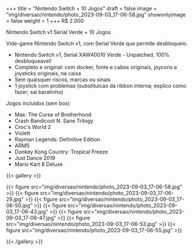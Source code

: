 +++
title = "Nintendo Switch + 10 Jogos"
draft = false
image = "img/diversao/nintendo/photo_2023-09-03_17-06-58.jpg"
showonlyimage = false
weight = 1
+++
<span class="price">R$ 2.000</span>

Nintendo Switch v1 Serial Verde + 10 Jogos

<!--more-->

Vide-game Nintendo Switch v1, com Serial Verde que permite desbloqueio.

- Nintendo Switch v1, Serial XAW40010 Verde - Unpatched, 100% desbloqueavel!
- Completo e original: com docker, fonte e cabos originais, joycons e joysticks originais, na caixa
- Sem quaisquer riscos, marcas ou sinais
- 1 joystick com problemas (substituicao da ribbon interna; explico como fazer; sai baratinho)

Jogos incluidos (sem box)
- Max: The Curse of Brotherhood
- Crash Bandicoot N. Sane Trilogy
- Croc's World 2
- Violett
- Rayman Legends: Definitive Edition
- ARMS
- Donkey Kong Country: Tropical Freeze
- Just Dance 2019
- Mario Kart 8 Deluxe


{{< gallery >}}

{{< figure src="img/diversao/nintendo/photo_2023-09-03_17-06-58.jpg" >}}
{{< figure src="img/diversao/nintendo/photo_2023-09-03_17-06-29.jpg" >}}
{{< figure src="img/diversao/nintendo/photo_2023-09-03_17-06-50.jpg" >}}
{{< figure src="img/diversao/nintendo/photo_2023-09-03_17-06-43.jpg" >}}
{{< figure src="img/diversao/nintendo/photo_2023-09-03_17-06-47.jpg" >}}
{{< figure src="img/diversao/nintendo/photo_2023-09-03_17-06-53.jpg" >}}
{{< figure src="img/diversao/nintendo/photo_2023-09-03_17-06-55.jpg" >}}

{{< /gallery >}}

